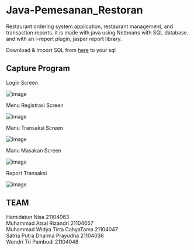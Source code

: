 # Java-Pemesanan_Restoran
Restaurant ordering system application, restaurant management, and transaction reports. it is made with java using Netbeans with SQL database. and with an i-report plugin, jasper report library.

Download & Import SQL from [here](https://github.com/Wendritp/Java-Pemesanan_Restoran/tree/master/sql) to your sql

## **Capture Program**
Login Screen

![image](https://user-images.githubusercontent.com/44396891/213962515-d2370e70-80b9-454e-a800-e62a2ae6fbb8.png)




Menu Registrasi Screen

![image](https://user-images.githubusercontent.com/44396891/213962574-a8730634-49e6-4d80-add2-ffebfe96f9ed.png)

Menu Transaksi Screen

![image](https://user-images.githubusercontent.com/44396891/213962910-31a94776-cb65-491d-b7ff-73bd2e802d1e.png)

Manu Masakan Screen

![image](https://user-images.githubusercontent.com/44396891/213963013-4048665b-53ad-4e2e-89ed-377f3abca2ef.png)


Report Transaksi

![image](https://user-images.githubusercontent.com/44396891/213963247-94b3f820-2078-4e9e-8861-abf1cc36ed75.png)


## TEAM
Hamidatun Nisa 		 			            21104063 <br>
Muhammad Atsal Rizandri 	 		      21104057 <br>
Muhammad Widya Tirta CahyaTama	 	  21104047 <br>
Satria Putra Dharma Prayudha 			  21104036 <br>
Wendri Tri Pambudi 				          21104048 <br>
